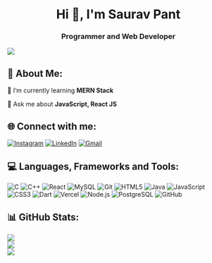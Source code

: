 <div align="center">
  <h1>Hi 👋, I'm Saurav Pant</h1>
  <strong><h3>Programmer and Web Developer</h3></strong>
</div>

[![](https://visitcount.itsvg.in/api?id=Sauravpant&icon=0&color=0)](https://visitcount.itsvg.in)

## 🌟 **About Me:**
🌱 I’m currently learning <strong>MERN Stack </strong> 

💬 Ask me about <strong>JavaScript, React JS </strong> 


## 🌐 **Connect with me:**
[![Instagram](https://img.shields.io/badge/Instagram-%23E4405F.svg?style=for-the-badge&logo=instagram&logoColor=white)](https://instagram.com/_saurav_73) 
[![LinkedIn](https://img.shields.io/badge/LinkedIn-%230077B5.svg?style=for-the-badge&logo=linkedin&logoColor=white)](https://linkedin.com/in/sauravpant7) 
[![Gmail](https://img.shields.io/badge/Gmail-D14836?style=for-the-badge&logo=gmail&logoColor=white)](mailto:sauravpant777@gmail.com)


## 💻 **Languages, Frameworks and Tools:**
![C](https://img.shields.io/badge/C-A8B9CC.svg?style=for-the-badge&logo=c&logoColor=white) 
![C++](https://img.shields.io/badge/C%2B%2B-00599C.svg?style=for-the-badge&logo=c%2B%2B&logoColor=white) 
![React](https://img.shields.io/badge/React-61DAFB.svg?style=for-the-badge&logo=react&logoColor=black) 
![MySQL](https://img.shields.io/badge/MySQL-4479A1.svg?style=for-the-badge&logo=mysql&logoColor=white) 
![Git](https://img.shields.io/badge/Git-F05033.svg?style=for-the-badge&logo=git&logoColor=white) 
![HTML5](https://img.shields.io/badge/HTML5-E34F26.svg?style=for-the-badge&logo=html5&logoColor=white) 
![Java](https://img.shields.io/badge/Java-007396.svg?style=for-the-badge&logo=java&logoColor=white) 
![JavaScript](https://img.shields.io/badge/JavaScript-F7DF1E.svg?style=for-the-badge&logo=javascript&logoColor=black) 
![CSS3](https://img.shields.io/badge/CSS3-1572B6.svg?style=for-the-badge&logo=css3&logoColor=white) 
![Dart](https://img.shields.io/badge/Dart-0175C2.svg?style=for-the-badge&logo=dart&logoColor=white) 
![Vercel](https://img.shields.io/badge/Vercel-000000.svg?style=for-the-badge&logo=vercel&logoColor=white) 
![Node.js](https://img.shields.io/badge/Node.js-339933.svg?style=for-the-badge&logo=nodedotjs&logoColor=white) 
![PostgreSQL](https://img.shields.io/badge/PostgreSQL-4169E1.svg?style=for-the-badge&logo=postgresql&logoColor=white) 
![GitHub](https://img.shields.io/badge/GitHub-181717.svg?style=for-the-badge&logo=github&logoColor=white)


## 📊 **GitHub Stats:**
![](https://github-readme-stats.vercel.app/api?username=Sauravpant&theme=default&hide_border=false&include_all_commits=false&count_private=false)<br/>
![](https://github-readme-streak-stats.herokuapp.com/?user=Sauravpant&theme=default&hide_border=false)<br/>
![](https://github-readme-stats.vercel.app/api/top-langs/?username=Sauravpant&theme=default&hide_border=false&include_all_commits=false&count_private=false&layout=compact)
